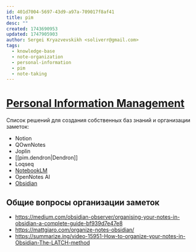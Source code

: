 ```yaml
---
id: 401d7004-5697-43d9-a97a-709017f8af41
title: pim
desc: ""
created: 1743690953
updated: 1747905903
author: Sergei Kryazvevskikh <soliverr@gmail.com>
tags:
  - knowledge-base
  - note-organization
  - personal-information
  - pim
  - note-taking
---
```

# [Personal Information Management](https://en.wikipedia.org/wiki/Personal_information_management)

Список решений для создания собственных баз знаний и организации заметок:

* Notion
* QOwnNotes
* Joplin
* [[pim.dendron|Dendron]]
* Loqseq
* [NotebookLM](https://notebooklm.google/)
* OpenNotes AI
* [Obsidian](pim.obsidian.md)


## Общие вопросы организации заметок

* https://medium.com/obsidian-observer/organising-your-notes-in-obsidian-a-complete-guide-bf939d7e47e8
* https://mattgiaro.com/organize-notes-obsidian/
* https://summarize.ing/video-15951-How-to-organize-your-notes-in-Obsidian-The-LATCH-method 
